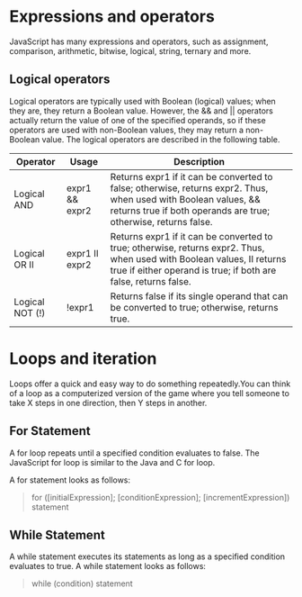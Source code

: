 # Expressions and operators
JavaScript has many expressions and operators, such as assignment, comparison, arithmetic, bitwise, logical, string, ternary and more.

## Logical operators
Logical operators are typically used with Boolean (logical) values; when they are, they return a Boolean value. However, the && and || operators actually return the value of one of the specified operands, so if these operators are used with non-Boolean values, they may return a non-Boolean value. The logical operators are described in the following table.

 
|  Operator  | Usage   |Description    |
| ----------- | ----------- |----------- |
| Logical AND      | expr1 && expr2     |Returns expr1 if it can be converted to false; otherwise, returns expr2. Thus, when used with Boolean values, && returns true if both operands are true; otherwise, returns false.     |
| Logical OR   II   | expr1 II expr2     |Returns expr1 if it can be converted to true; otherwise, returns expr2. Thus, when used with Boolean values, II returns true if either operand is true; if both are false, returns false.     |
| Logical NOT (!)   | !expr1   |Returns false if its single operand that can be converted to true; otherwise, returns true.    |



# Loops and iteration
Loops offer a quick and easy way to do something repeatedly.You can think of a loop as a computerized version of the game where you tell someone to take X steps in one direction, then Y steps in another.



## For Statement
A for loop repeats until a specified condition evaluates to false. The JavaScript for loop is similar to the Java and C for loop.

A for statement looks as follows:
> for ([initialExpression]; [conditionExpression]; [incrementExpression])
  statement

## While Statement
A while statement executes its statements as long as a specified condition evaluates to true. A while statement looks as follows:
>while (condition)
  statement